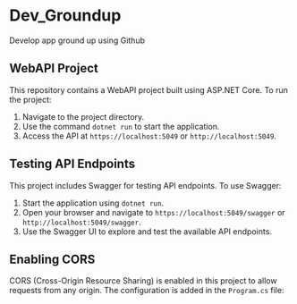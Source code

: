 # Dev_Groundup
Develop app ground up using Github

## WebAPI Project
This repository contains a WebAPI project built using ASP.NET Core. To run the project:

1. Navigate to the project directory.
2. Use the command `dotnet run` to start the application.
3. Access the API at `https://localhost:5049` or `http://localhost:5049`.

## Testing API Endpoints
This project includes Swagger for testing API endpoints. To use Swagger:

1. Start the application using `dotnet run`.
2. Open your browser and navigate to `https://localhost:5049/swagger` or `http://localhost:5049/swagger`.
3. Use the Swagger UI to explore and test the available API endpoints.

## Enabling CORS
CORS (Cross-Origin Resource Sharing) is enabled in this project to allow requests from any origin. The configuration is added in the `Program.cs` file:

```
